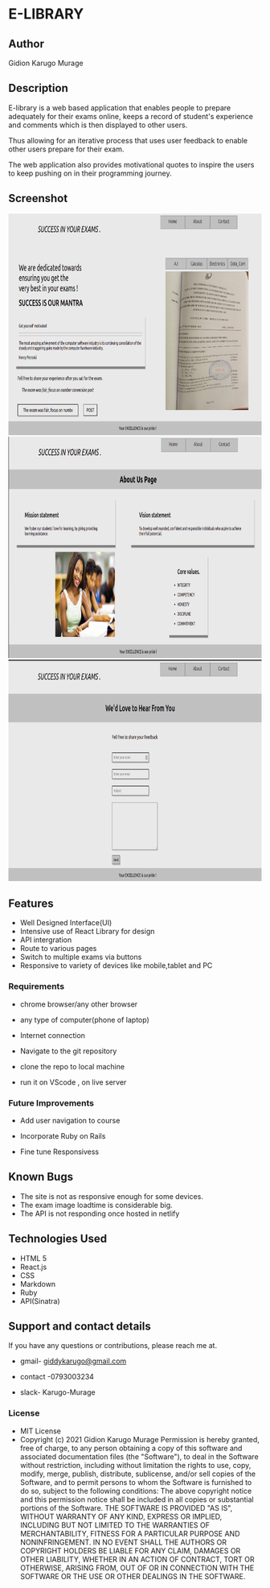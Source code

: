 # E-LIBRARY


## Author 

 Gidion Karugo Murage

 ## Description

E-library is a web based application that enables people to prepare adequately for their exams online, keeps a record of student's experience and comments which is then displayed to other users.

Thus allowing for an iterative process that uses user feedback to enable other users prepare for their exam.

The web application also provides motivational quotes to inspire the users to keep pushing on in their programming journey.



 
## Screenshot

<img src="./src/Images/Home.png" width="900px" height="440px">  
<img src="./src/Images/About.png" width="900px" height="440px">  
<img src="./src/Images/Contact.png" width="900px" height="440px">  

## Features

- Well Designed Interface(UI)
- Intensive use of React Library for design
- API intergration
- Route to various pages
- Switch to multiple exams via buttons
- Responsive to variety of devices like mobile,tablet and PC

### Requirements

- chrome browser/any other browser

- any type of computer(phone of laptop)

- Internet connection

- Navigate to the git repository

- clone the repo to local machine

- run it on VScode , on live server

### Future Improvements

- Add user navigation to course

- Incorporate Ruby on Rails

- Fine tune Responsivess


## Known Bugs
- The site is not as responsive enough for some devices.
- The exam image loadtime is considerable big.
- The API is not responding once hosted in netlify

## Technologies Used
- HTML 5
- React.js
- CSS
- Markdown
- Ruby
- API(Sinatra)

## Support and contact details

If you have any questions or contributions, please reach me at.

- gmail- giddykarugo@gmail.com

- contact -0793003234

- slack- Karugo-Murage


### License

- MIT  License
- Copyright (c) 2021 Gidion Karugo Murage
Permission is hereby granted, free of charge, to any person obtaining a copy of this software and associated documentation files (the "Software"), to deal in the Software without restriction, including without limitation the rights to use, copy, modify, merge, publish, distribute, sublicense, and/or sell copies of the Software, and to permit persons to whom the Software is furnished to do so, subject to the following conditions:
The above copyright notice and this permission notice shall be included in all copies or substantial portions of the Software.
THE SOFTWARE IS PROVIDED "AS IS", WITHOUT WARRANTY OF ANY KIND, EXPRESS OR IMPLIED, INCLUDING BUT NOT LIMITED TO THE WARRANTIES OF MERCHANTABILITY, FITNESS FOR A PARTICULAR PURPOSE AND NONINFRINGEMENT. IN NO EVENT SHALL THE AUTHORS OR COPYRIGHT HOLDERS BE LIABLE FOR ANY CLAIM, DAMAGES OR OTHER LIABILITY, WHETHER IN AN ACTION OF CONTRACT, TORT OR OTHERWISE, ARISING FROM, OUT OF OR IN CONNECTION WITH THE SOFTWARE OR THE USE OR OTHER DEALINGS IN THE SOFTWARE.
